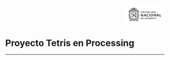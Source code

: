 <p align="right"><img src="escudoUnal_black.png" width="25%"></p>

# Proyecto Tetris en Processing 


___

